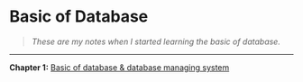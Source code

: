 
# Basic of Database

> *These are my notes when I started learning the basic of database.*

---

**Chapter 1:** [Basic of database & database managing system](Chapter1/README.md)
